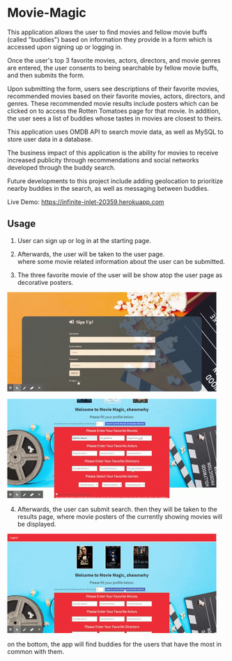 # Movie-Magic

This application allows the user to find movies and fellow movie buffs (called "buddies") based on information they provide in a form which is accessed upon signing up or logging in.

Once the user's top 3 favorite movies, actors, directors, and movie genres are entered, the user consents to being searchable by fellow movie buffs, and then submits the form.

Upon submitting the form, users see descriptions of their favorite movies, recommended movies based on their favorite movies, actors, directors, and genres. These recommended movie results include posters which can be clicked on to access the Rotten Tomatoes page for that movie. In addition, the user sees a list of buddies whose tastes in movies are closest to theirs.

This application uses OMDB API to search movie data, as well as MySQL to store user data in a database.

The business impact of this application is the ability for movies to receive increased publicity through recommendations and social networks developed through the buddy search.

Future developments to this project include adding geolocation to prioritize nearby buddies in the search, as well as messaging between buddies.

Live Demo: https://infinite-inlet-20359.herokuapp.com


## Usage

1. User can sign up or log in at the starting page.

2. Afterwards, the user will be taken to the user page.  
where some movie related information about the user
can be submitted. 

3. The three favorite movie of the user 
will be show atop the user page as decorative posters.

![](giphymovie1.gif)

![](giphymovie2.gif)

4. Afterwards, the user can submit search. 
then they will be taken to the results page, 
where movie posters of the currently showing
movies will be displayed. 

![](giphymovie3.gif)

on the bottom, the app will find buddies for the 
users that have the most in common with them.
